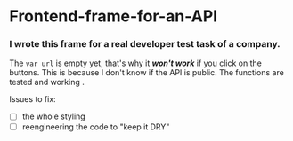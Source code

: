 # Frontend-frame-for-an-API
### I wrote this frame for a real developer test task of a company.
The `var url` is empty yet, that's why it __***won't work***__ if you click on the buttons. This is because I don't know if the API is public. 
The functions are tested and working .

Issues to fix:
- [ ] the whole styling
- [ ] reengineering the code to "keep it DRY"
